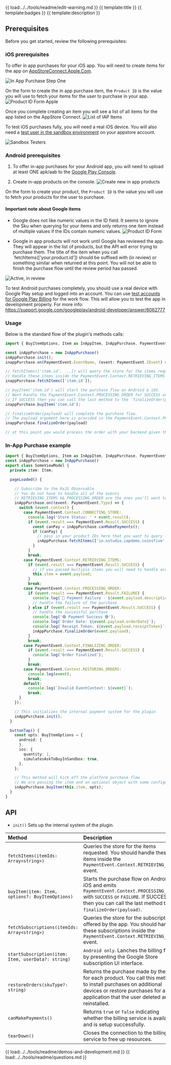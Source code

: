 {{ load:../../tools/readme/edit-warning.md }}
{{ template:title }}
{{ template:badges }}
{{ template:description }}


## Prerequisites

Before you get started, review the following prerequisites:

### iOS prerequisites

To offer in app purchases for your iOS app. You will need to create items for the app on [AppStoreConnect.Apple.Com](https://appstoreconnect.apple.com).

![In App Purchase Step One](https://raw.githubusercontent.com/NativeScript/payments/main/assets/payments/images/ios-payments1.png)

On the form to create the in app purchase item, the `Product ID` is the value you will use to fetch your items for the user to purchase in your app.
![Product ID Form Apple](https://raw.githubusercontent.com/NativeScript/payments/main/assets/payments/images/ios-payments2.png)

Once you complete creating an item you will see a list of all items for the app listed on the AppStore Connect.
![List of IAP Items](https://raw.githubusercontent.com/NativeScript/payments/main/assets/payments/images/ios-payments3.png)

To test iOS purchases fully, you will need a real iOS device. You will also need a [test user in the sandbox environment](https://appstoreconnect.apple.com/access/testers) on your appstore account.

![Sandbox Testers](https://raw.githubusercontent.com/NativeScript/payments/main/assets/payments/images/sandbox-testers.png)

### Android prerequisites

1. To offer in-app purchases for your Android app, you will need to upload at least ONE apk/aab to the [Google Play Console](https://play.google.com).

2. Create in-app products on the console.
![Create new in app products](https://raw.githubusercontent.com/NativeScript/payments/main/assets/payments/images/android-payments1.png)

On the form to create your product, the `Product ID` is the value you will use to fetch your products for the user to purchase.

#### Important note about Google items

- Google does not like numeric values in the ID field. It seems to ignore the Sku when querying for your items and only returns one item instead of multiple values if the IDs contain numeric values.
![Product ID Form](https://raw.githubusercontent.com/NativeScript/payments/main/assets/payments/images/android-payments2.png)

- Google in app products will not work until Google has reviewed the app. They will appear in the list of products, but the API will error trying to purchase them. The title of the item when you call `fetchItems(['your.product.id']) should be suffixed with (in review) or something similar when returned at this point. You will not be able to finish the purchase flow until the review period has passed.

![Active, in review](https://raw.githubusercontent.com/NativeScript/payments/main/assets/payments/images/android-active-inreview.png)

To test Android purchases completely, you should use a real device with Google Play setup and logged into an account. You can use [test accounts
for Google Play Billing](https://developer.android.com/google/play/billing/test) for the work flow. This will allow you to test the app in development properly. For more info: https://support.google.com/googleplay/android-developer/answer/6062777


### Usage

Below is the standard flow of the plugin's methods calls:

```typescript
import { BuyItemOptions, Item as InAppItem, InAppPurchase, PaymentEvent } from '@akylas/nativescript-inapp-purchase/index';

const inAppPurchase = new InAppPurchase()
inAppPurchase.init();
inappPurchase.on(PaymentEvent.EventName, (event: PaymentEvent.IEvent) => {...

// fetchItems(['item.id', ...]) will query the store for the items requested.
// Handle these items inside the PaymentEvent.Context.RETRIEVING_ITEMS event.
inappPurchase.fetchItems(['item.id']);

// buyItem('item.id') will start the purchase flow on Android & iOS.
// Next handle the PaymentEvent.Context.PROCESSING_ORDER for SUCCESS or FAILURE.
// If SUCCESS then you can call the last method to the `finalizeOrder(payload)` method.
inappPurchase.buyItem('item.id');

// finalizeOrder(payload) will complete the purchase flow.
// The payload argument here is provided in the PaymentEvent.Context.PROCESSING_ORDER - SUCCESS event (see below example for detailed usage).
inappPurchase.finalizeOrder(payload)

// at this point you would process the order with your backend given the receiptToken from the purchase flow
```

### In-App Purchase example

```typescript
import { BuyItemOptions, Item as InAppItem, InAppPurchase, PaymentEvent } from '@akylas/nativescript-inapp-purchase/index';
const inAppPurchase = new InAppPurchase()
export class SomeViewModel {
  private item: Item;

  pageLoaded() {

    // Subscribe to the RxJS Observable
    // You do not have to handle all of the events
    // RETRIEVING_ITEMS && PROCESSING_ORDER are the ones you'll want to use to handle the purchase flow
    inAppPurchase.on((event: PaymentEvent.Type) => {
      switch (event.context) {
        case PaymentEvent.Context.CONNECTING_STORE:
          console.log('Store Status: ' + event.result);
          if (event.result === PaymentEvent.Result.SUCCESS) {
            const canPay = inAppPurchase.canMakePayments();
            if (canPay) {
              // pass in your product IDs here that you want to query for
              inAppPurchase.fetchItems(['io.nstudio.iapdemo.coinsfive', 'io.nstudio.iapdemo.coinsone', 'io.nstudio.iapdemo.coinsonethousand']);
            }
          }
          break;
        case PaymentEvent.Context.RETRIEVING_ITEMS:
          if (event.result === PaymentEvent.Result.SUCCESS) {
            // if you passed multiple items you will need to handle accordingly for your app
            this.item = event.payload;
          }
          break;
        case PaymentEvent.Context.PROCESSING_ORDER:
          if (event.result === PaymentEvent.Result.FAILURE) {
            console.log(`🛑 Payment Failure - ${event.payload.description} 🛑`);
            // handle the failure of the purchase
          } else if (event.result === PaymentEvent.Result.SUCCESS) {
            // handle the successful purchase
            console.log('🟢 Payment Success 🟢');
            console.log(`Order Date: ${event.payload.orderDate}`);
            console.log(`Receipt Token: ${event.payload.receiptToken}`);
            inAppPurchase.finalizeOrder(event.payload);
          }
          break;
        case PaymentEvent.Context.FINALIZING_ORDER:
          if (event.result === PaymentEvent.Result.SUCCESS) {
            console.log('Order Finalized');
          }
          break;
        case PaymentEvent.Context.RESTORING_ORDERS:
          console.log(event);
          break;
        default:
          console.log(`Invalid EventContext: ${event}`);
          break;
      }
    });

    // This initializes the internal payment system for the plugin
    inAppPurchase.init();
  }

  buttonTap() {
    const opts: BuyItemOptions = {
      android: {
      },
      ios: {
        quantity: 1,
        simulatesAskToBuyInSandbox: true,
      },
    };

    // This method will kick off the platform purchase flow
    // We are passing the item and an optional object with some configuration
    inAppPurchase.buyItem(this.item, opts);
  }
}
```

## API

- `init()` Sets up the internal system of the plugin.


| Method | Description
|:-------|:-----------
| `fetchItems(itemIds: Array<string>)`               | Queries the store for the items requested. You should handle these items inside the `PaymentEvent.Context.RETRIEVING_ITEMS` event.                                                                     |
| `buyItem(item: Item, options?: BuyItemOptions)`    | Starts the purchase flow on Android & iOS and emits `PaymentEvent.Context.PROCESSING_ORDER` with `SUCCESS` or `FAILURE`. If SUCCESS then you can call the last method to the `finalizeOrder(payload)`. |
| `fetchSubscriptions(itemIds: Array<string>)`       | Queries the store for the subscriptions offered by the app. You should handle these subscriptions inside the `PaymentEvent.Context.RETRIEVING_ITEMS` event.                                            |
| `startSubscription(item: Item, userData?: string)` | `Android only`. Lanches the billing flow by presenting the Google Store subscription UI interface.                                                                                                     |
| `restoreOrders(skuType?: string)`                  | Returns the purchase made by the user for each product. You call this method to install purchases on additional devices or restore purchases for an application that the user deleted and reinstalled. |
| `canMakePayments()`                                | Returns `true` or `false` indicating whether the billing service is available and is setup successfully.                                                                                               |
| `tearDown()`                                       | Closes the connection to the billing service to free up resources.                                                                                                                                     |


{{ load:../../tools/readme/demos-and-development.md }}
{{ load:../../tools/readme/questions.md }}